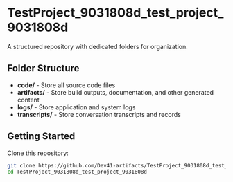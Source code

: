 # TestProject_9031808d_test_project_9031808d
A structured repository with dedicated folders for organization.

## Folder Structure

- **code/** - Store all source code files
- **artifacts/** - Store build outputs, documentation, and other generated content
- **logs/** - Store application and system logs
- **transcripts/** - Store conversation transcripts and records

## Getting Started

Clone this repository:
```bash
git clone https://github.com/Dev41-artifacts/TestProject_9031808d_test_project_9031808d
cd TestProject_9031808d_test_project_9031808d
```
